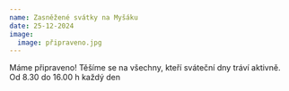 ```yaml
---
name: Zasněžené svátky na Myšáku
date: 25-12-2024
image:
  image: připraveno.jpg
---
```

M﻿áme připraveno! Těšíme se na všechny, kteří sváteční dny tráví aktivně. Od 8.30 do 16.00 h každý den
